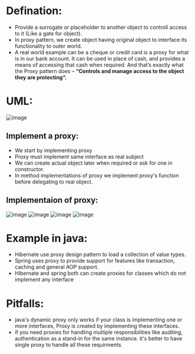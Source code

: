 # Defination:
- Provide a surrogate or placeholder to another object to controll access to it (Like a gate for object).
- In proxy pattern, we create object having original object to interface its functionality to outer world.
- A real world example can be a cheque or credit card is a proxy for what is in our bank account. It can be used in place of cash, and provides a means of accessing that cash when required. And that’s exactly what the Proxy pattern does – **“Controls and manage access to the object they are protecting“.**

# UML:
![image](https://github.com/NourhanSaeed707/Design-pattern/assets/64387352/2722c858-b000-4ff1-970a-0e37e04ae046)

## Implement a proxy:
- We start by implementing proxy
- Proxy must implement same interface as real subject
- We can create actual object later when required or ask for one in constructor.
- In method implementations of proxy we implement proxy's function before delegating to real object.

## Implementaion of proxy:
![image](https://github.com/NourhanSaeed707/Design-pattern/assets/64387352/760f02d8-2a62-4b57-aafb-13b63d1b33ae)
![image](https://github.com/NourhanSaeed707/Design-pattern/assets/64387352/9c83614d-2b3b-45ae-8946-0e5856df475e)
![image](https://github.com/NourhanSaeed707/Design-pattern/assets/64387352/84a12e55-ed5a-45a2-b691-d5ca84e6b256)
![image](https://github.com/NourhanSaeed707/Design-pattern/assets/64387352/90e33eac-4870-4f84-ad51-5980074fab76)


# Example in java:
- Hibernate use proxy design pattern to load a collection of value types.
- Spring uses proxy to provide support for features like transaction, caching and general AOP support.
- Hibernate and spring both can create proxies for classes which do not implement any interface

# Pitfalls:
- java's dynamic proxy only works if your class is implementing one or more interfaces, Proxy is created by implementing these interfaces.
- if you need proxies for handling multiple responsibilities like auditing, authentication as a stand-in for the same instance. it's better to have single proxy to handle all these requirments. 



